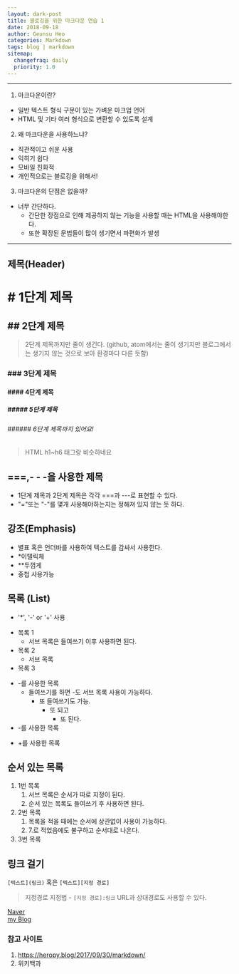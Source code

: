```yaml
---
layout: dark-post
title: 블로깅을 위한 마크다운 연습 1
date: 2018-09-18
author: Geunsu Heo
categories: Markdown
tags: blog | markdown
sitemap:
  changefraq: daily
  priority: 1.0
---
```

---
1. 마크다운이란?
- 일반 텍스트 형식 구문이 있는 가벼운 마크업 언어
- HTML 및 기타 여러 형식으로 변환할 수 있도록 설계

2. 왜 마크다운을 사용하느냐?
- 직관적이고 쉬운 사용
- 익히기 쉽다
- 모바일 친화적 
- 개인적으로는 블로깅을 위해서!

3. 마크다운의 단점은 없을까?
- 너무 간단하다.
	- 간단한 장점으로 인해 제공하지 않는 기능을 사용할 때는 HTML을 사용해야한다.
	- 또한 확장된 문법들이 많이 생기면서 파편화가 발생
	
---
## 제목(Header)
# # 1단계 제목
## ## 2단계 제목
> 2단계 제목까지만 줄이 생긴다.
> (github, atom에서는 줄이 생기지만 블로그에서는 생기지 않는 것으로 보아 환경마다 다른 듯함)

### ### 3단계 제목
#### #### 4단계 제목
##### ##### 5단계 제목
###### ###### 6단계 제목까지 있어요! 
> HTML h1~h6 태그랑 비슷하네요

## ===,- - -을 사용한 제목
- 1단계 제목과 2단계 제목은 각각 ===과 ---로 표현할 수 있다.
- "="또는 "-"를 몇개 사용해야하는지는 정해져 있지 않는 듯 하다.

## 강조(Emphasis)
- 별표 혹은 언더바를 사용하여 텍스트를 감싸서 사용한다.
- *이탤릭체
- **두껍게 
- 중첩 사용가능

## 목록 (List)
- '*', '-' or '+' 사용  
* 목록 1
	* 서브 목록은 들여쓰기 이후 사용하면 된다.
* 목록 2
	* 서브 목록
* 목록 3
- -를 사용한 목록
	- 들여쓰기를 하면 -도 서브 목록 사용이 가능하다.
		- 또 들여쓰기도 가능.
			- 또 되고
				- 또 된다.
- -를 사용한 목록
+ +를 사용한 목록

## 순서 있는 목록
1. 1번 목록
	1. 서브 목록은 순서가 따로 지정이 된다.
	2. 순서 있는 목록도 들여쓰기 후 사용하면 된다.
2. 2번 목록
	1. 목록을 적을 때에는 순서에 상관없이 사용이 가능하다.
	7. 7.로 적었음에도 불구하고 순서대로 나온다.
3. 3번 목록

## 링크 걸기 
`[텍스트](링크)` 혹은 `[텍스트][지정 경로]`
>지정경로 지정법 - `[지정 경로]:링크`
>URL과 상대경로도 사용할 수 있다.

[Naver](http://www.naver.com)  
[my Blog][내 블로그]  

[내 블로그]: https://geunsuheo.github.io

### 참고 사이트
1. https://heropy.blog/2017/09/30/markdown/
1. 위키백과
